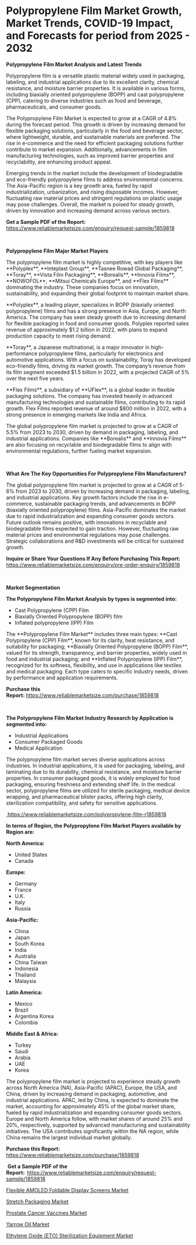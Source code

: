 <p><h1>Polypropylene Film Market Growth, Market Trends, COVID-19 Impact, and Forecasts for period from 2025 - 2032</h1></p><p><strong>Polypropylene Film Market Analysis and Latest Trends</strong></p>
<p><p>Polypropylene film is a versatile plastic material widely used in packaging, labeling, and industrial applications due to its excellent clarity, chemical resistance, and moisture barrier properties. It is available in various forms, including biaxially oriented polypropylene (BOPP) and cast polypropylene (CPP), catering to diverse industries such as food and beverage, pharmaceuticals, and consumer goods.</p><p>The Polypropylene Film Market is expected to grow at a CAGR of 4.8% during the forecast period. This growth is driven by increasing demand for flexible packaging solutions, particularly in the food and beverage sector, where lightweight, durable, and sustainable materials are preferred. The rise in e-commerce and the need for efficient packaging solutions further contribute to market expansion. Additionally, advancements in film manufacturing technologies, such as improved barrier properties and recyclability, are enhancing product appeal.</p><p>Emerging trends in the market include the development of biodegradable and eco-friendly polypropylene films to address environmental concerns. The Asia-Pacific region is a key growth area, fueled by rapid industrialization, urbanization, and rising disposable incomes. However, fluctuating raw material prices and stringent regulations on plastic usage may pose challenges. Overall, the market is poised for steady growth, driven by innovation and increasing demand across various sectors.</p></p>
<p><strong>Get a Sample PDF of the Report:&nbsp;</strong> <a href="https://www.reliablemarketsize.com/enquiry/request-sample/1859818?utm_campaign=1833&utm_medium=2&utm_source=Github&utm_content=ia&utm_term=24012025&utm_id=polypropylene-film">https://www.reliablemarketsize.com/enquiry/request-sample/1859818</a></p>
<p>&nbsp;</p>
<p><strong>Polypropylene Film Major Market Players</strong></p>
<p><p>The polypropylene film market is highly competitive, with key players like **Polyplex**, **Inteplast Group**, **Tasnee Rowad Global Packaging**, **Toray**, **Vista Film Packaging**, **Borealis**, **Innovia Films**, **NOWOFOL**, **Mitsui Chemicals Europe**, and **Flex Films** dominating the industry. These companies focus on innovation, sustainability, and expanding their global footprint to maintain market share.</p><p>**Polyplex**, a leading player, specializes in BOPP (biaxially oriented polypropylene) films and has a strong presence in Asia, Europe, and North America. The company has seen steady growth due to increasing demand for flexible packaging in food and consumer goods. Polyplex reported sales revenue of approximately $1.2 billion in 2022, with plans to expand production capacity to meet rising demand.</p><p>**Toray**, a Japanese multinational, is a major innovator in high-performance polypropylene films, particularly for electronics and automotive applications. With a focus on sustainability, Toray has developed eco-friendly films, driving its market growth. The company’s revenue from its film segment exceeded $1.5 billion in 2022, with a projected CAGR of 5% over the next five years.</p><p>**Flex Films**, a subsidiary of **UFlex**, is a global leader in flexible packaging solutions. The company has invested heavily in advanced manufacturing technologies and sustainable films, contributing to its rapid growth. Flex Films reported revenue of around $800 million in 2022, with a strong presence in emerging markets like India and Africa.</p><p>The global polypropylene film market is projected to grow at a CAGR of 5.5% from 2023 to 2030, driven by demand in packaging, labeling, and industrial applications. Companies like **Borealis** and **Innovia Films** are also focusing on recyclable and biodegradable films to align with environmental regulations, further fueling market expansion.</p></p>
<p>&nbsp;</p>
<p><strong>What Are The Key Opportunities For Polypropylene Film Manufacturers?</strong></p>
<p><p>The global polypropylene film market is projected to grow at a CAGR of 5-6% from 2023 to 2030, driven by increasing demand in packaging, labeling, and industrial applications. Key growth factors include the rise in e-commerce, sustainable packaging trends, and advancements in BOPP (biaxially oriented polypropylene) films. Asia-Pacific dominates the market due to rapid industrialization and expanding consumer goods sectors. Future outlook remains positive, with innovations in recyclable and biodegradable films expected to gain traction. However, fluctuating raw material prices and environmental regulations may pose challenges. Strategic collaborations and R&D investments will be critical for sustained growth.</p></p>
<p><strong>Inquire or Share Your Questions If Any Before Purchasing This Report:</strong> <a href="https://www.reliablemarketsize.com/enquiry/pre-order-enquiry/1859818?utm_campaign=1833&utm_medium=2&utm_source=Github&utm_content=ia&utm_term=24012025&utm_id=polypropylene-film">https://www.reliablemarketsize.com/enquiry/pre-order-enquiry/1859818</a></p>
<p>&nbsp;</p>
<p><strong>Market Segmentation</strong></p>
<p><strong>The Polypropylene Film Market Analysis by types is segmented into:</strong></p>
<p><ul><li>Cast Polypropylene (CPP) Film</li><li>Biaxially Oriented Polypropylene (BOPP) film</li><li>Inflated polypropylene (IPP) Film</li></ul></p>
<p><p>The **Polypropylene Film Market** includes three main types: **Cast Polypropylene (CPP) Film**, known for its clarity, heat resistance, and suitability for packaging; **Biaxially Oriented Polypropylene (BOPP) Film**, valued for its strength, transparency, and barrier properties, widely used in food and industrial packaging; and **Inflated Polypropylene (IPP) Film**, recognized for its softness, flexibility, and use in applications like textiles and medical packaging. Each type caters to specific industry needs, driven by performance and application requirements.</p></p>
<p><strong>Purchase this Report:&nbsp;</strong><a href="https://www.reliablemarketsize.com/purchase/1859818?utm_campaign=1833&utm_medium=2&utm_source=Github&utm_content=ia&utm_term=24012025&utm_id=polypropylene-film">https://www.reliablemarketsize.com/purchase/1859818</a></p>
<p>&nbsp;</p>
<p><strong>The Polypropylene Film Market Industry Research by Application is segmented into:</strong></p>
<p><ul><li>Industrial Applications</li><li>Consumer Packaged Goods</li><li>Medical Application</li></ul></p>
<p><p>The polypropylene film market serves diverse applications across industries. In industrial applications, it is used for packaging, labeling, and laminating due to its durability, chemical resistance, and moisture barrier properties. In consumer packaged goods, it is widely employed for food packaging, ensuring freshness and extending shelf life. In the medical sector, polypropylene films are utilized for sterile packaging, medical device wrapping, and pharmaceutical blister packs, offering high clarity, sterilization compatibility, and safety for sensitive applications.</p></p>
<p><a href="https://www.reliablemarketsize.com/polypropylene-film-r1859818?utm_campaign=1833&utm_medium=2&utm_source=Github&utm_content=ia&utm_term=24012025&utm_id=polypropylene-film">&nbsp;https://www.reliablemarketsize.com/polypropylene-film-r1859818</a></p>
<p><strong>In terms of Region, the Polypropylene Film Market Players available by Region are:</strong></p>
<p>
    <p> <strong> North America: </strong>
        <ul>
            <li>United States</li>
            <li>Canada</li>
        </ul>
        </p> 
    <p> <strong> Europe: </strong>
        <ul>
            <li>Germany</li>
            <li>France</li>
            <li>U.K.</li>
            <li>Italy</li>
            <li>Russia</li>
        </ul>
        </p> 
    <p> <strong> Asia-Pacific: </strong>
        <ul>
            <li>China</li>
            <li>Japan</li>
            <li>South Korea</li>
            <li>India</li>
            <li>Australia</li>
            <li>China Taiwan</li>
            <li>Indonesia</li>
            <li>Thailand</li>
            <li>Malaysia</li>
        </ul>
        </p> 
    <p> <strong> Latin America: </strong>
        <ul>
            <li>Mexico</li>
            <li>Brazil</li>
            <li>Argentina Korea</li>
            <li>Colombia</li>
        </ul>
        </p> 
    <p> <strong> Middle East & Africa: </strong>
        <ul>
            <li>Turkey</li>
            <li>Saudi</li>
            <li>Arabia</li>
            <li>UAE</li>
            <li>Korea</li>
        </ul>
    </p>
    </p>
<p><p>The polypropylene film market is projected to experience steady growth across North America (NA), Asia-Pacific (APAC), Europe, the USA, and China, driven by increasing demand in packaging, automotive, and industrial applications. APAC, led by China, is expected to dominate the market, accounting for approximately 45% of the global market share, fueled by rapid industrialization and expanding consumer goods sectors. Europe and North America follow, with market shares of around 25% and 20%, respectively, supported by advanced manufacturing and sustainability initiatives. The USA contributes significantly within the NA region, while China remains the largest individual market globally.</p></p>
<p><strong>Purchase this Report: </strong><a href="https://www.reliablemarketsize.com/purchase/1859818?utm_campaign=1833&utm_medium=2&utm_source=Github&utm_content=ia&utm_term=24012025&utm_id=polypropylene-film">https://www.reliablemarketsize.com/purchase/1859818</a></p>
<p>&nbsp;<strong>Get a Sample PDF of the Report:&nbsp;&nbsp;</strong><a href="https://www.reliablemarketsize.com/enquiry/request-sample/1859818?utm_campaign=1833&utm_medium=2&utm_source=Github&utm_content=ia&utm_term=24012025&utm_id=polypropylene-film">https://www.reliablemarketsize.com/enquiry/request-sample/1859818</a></p>
<p><strong></strong></p>
<p><p><a href="https://www.linkedin.com/pulse/flexible-amoled-foldable-display-screens-market-forecasted-zomee?utm_campaign=1833&utm_medium=2&utm_source=Github&utm_content=ia&utm_term=24012025&utm_id=polypropylene-film">Flexible AMOLED Foldable Display Screens Market</a></p><p><a href="https://github.com/vioarapoyil/Market-Research-Report-List-1/blob/main/stretch-packaging-market.md?utm_campaign=1833&utm_medium=2&utm_source=Github&utm_content=ia&utm_term=24012025&utm_id=polypropylene-film">Stretch Packaging Market</a></p><p><a href="https://www.linkedin.com/pulse/decoding-prostate-cancer-vaccines-market-signals-growth-rjkjc?utm_campaign=1833&utm_medium=2&utm_source=Github&utm_content=ia&utm_term=24012025&utm_id=polypropylene-film">Prostate Cancer Vaccines Market</a></p><p><a href="https://github.com/crooneinis80/Market-Research-Report-List-1/blob/main/yarrow-oil-market.md?utm_campaign=1833&utm_medium=2&utm_source=Github&utm_content=ia&utm_term=24012025&utm_id=polypropylene-film">Yarrow Oil Market</a></p><p><a href="https://www.linkedin.com/pulse/detailed-report-thesize-dynamics-expected-growth-127-cagrof-cbu9e?utm_campaign=1833&utm_medium=2&utm_source=Github&utm_content=ia&utm_term=24012025&utm_id=polypropylene-film">Ethylene Oxide (ETO) Sterilization Equipment Market</a></p></p>